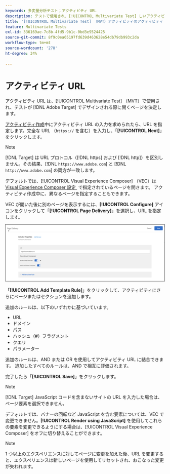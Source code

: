 ```yaml
---
keywords: 多変量分析テスト；アクティビティ URL
description: テストで使用され、[!UICONTROL Multivariate Test] しいアクティビティが  [!DNL Adobe Target] を使用して設計されたときに開くページを決定するアクティビティ URL を指定する方法を説明します。
title: '[!UICONTROL Multivariate Test] （MVT）アクティビティのアクティビティ URL とは何ですか？'
feature: Multivariate Tests
exl-id: 336169ae-7c8b-4fd5-9b1c-0bd3e9524425
source-git-commit: 8f9c0ea65197fd639d463628e54db79db993c2da
workflow-type: tm+mt
source-wordcount: '278'
ht-degree: 34%

---
```


# アクティビティ URL

アクティビティ URL は、[!UICONTROL Multivariate Test] （MVT）で使用され、テストが [!DNL Adobe Target] でデザインされる際に開くページを決定します。

[アクティビティ作成](/help/main/c-activities/c-multivariate-testing/t-create-multivariate-test/create-multivariate-test.md)中にアクティビティ URL の入力を求められたら、URL を指定します。完全な URL （`https://` を含む）を入力し、「**[!UICONTROL Next]**」をクリックします。

>[!NOTE]
>
>[!DNL Target] は URL プロトコル（[!DNL https] および [!DNL http]）を区別しません。その結果、[!DNL `https://www.adobe.com`] と [!DNL `http://www.adobe.com`] の両方が一致します。

デフォルトでは、[!UICONTROL Visual Experience Composer] （VEC）は [Visual Experience Composer 設定 &#x200B;](/help/main/administrating-target/visual-experience-composer-set-up.md) で指定されているページを開きます。 アクティビティ作成中に、異なるページを指定することもできます。

VEC が開いた後に別のページを表示するには、**[!UICONTROL Configure]** アイコンをクリックして「**[!UICONTROL Page Delivery]**」を選択し、URL を指定します。

![ページ配信ダイアログボックス](/help/main/c-activities/c-multivariate-testing/t-create-multivariate-test/assets/url-config.png)

「**[!UICONTROL Add Template Rule]**」をクリックして、アクティビティにさらにページまたはセクションを追加します。

追加のルールは、以下のいずれかに基づいています。

* URL
* ドメイン
* パス
* ハッシュ（#）フラグメント
* クエリ
* パラメーター

追加のルールは、AND または OR を使用してアクティビティ URL に結合できます。 追加したすべてのルールは、AND で相互に評価されます。

完了したら「**[!UICONTROL Save]**」をクリックします。

>[!NOTE]
>
>[!DNL Target] JavaScript コードを含まないサイトの URL を入力した場合は、ページ要素を選択できません。

デフォルトでは、バナーの回転など JavaScript を含む要素については、VEC で変更できません。**[!UICONTROL Render using JavaScript]** を使用してこれらの要素を変更できるようにする場合は、[!UICONTROL Visual Experience Composer] をオフに切り替えることができます。

>[!NOTE]
>
>1 つ以上のエクスペリエンスに対してページに変更を加えた後、URL を変更すると、エクスペリエンスは新しいページを使用してリセットされ、おこなった変更が失われます。
